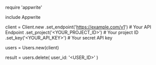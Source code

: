 require 'appwrite'

include Appwrite

client = Client.new
    .set_endpoint('https://example.com/v1') # Your API Endpoint
    .set_project('<YOUR_PROJECT_ID>') # Your project ID
    .set_key('<YOUR_API_KEY>') # Your secret API key

users = Users.new(client)

result = users.delete(
    user_id: '<USER_ID>'
)
